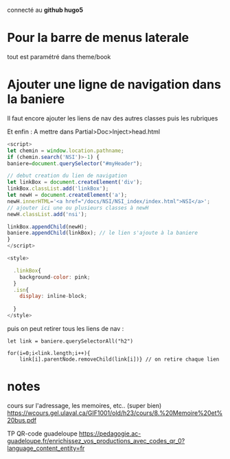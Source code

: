 connecté au **github hugo5**

# Pour la barre de menus laterale
tout est paramétré dans theme/book

# Ajouter une ligne de navigation dans la baniere

Il faut encore ajouter les liens de nav des autres classes puis les rubriques

Et enfin : 
A mettre dans Partial>Doc>Inject>head.html

```javascript
<script>
let chemin = window.location.pathname;
if (chemin.search('NSI')>-1) {
baniere=document.querySelector("#myHeader");

// debut creation du lien de navigation
let linkBox = document.createElement('div');
linkBox.classList.add('linkBox');
let newH = document.createElement('a');
newH.innerHTML='<a href="/docs/NSI/NSI_index/index.html">NSI</a>';
// ajouter ici une ou plusieurs classes à newH
newH.classList.add('nsi');

linkBox.appendChild(newH);
baniere.appendChild(linkBox); // le lien s'ajoute à la baniere
}
</script>

<style>

  .linkBox{
    background-color: pink;
  }
  .isn{
    display: inline-block;
    
  }
</style>
```


puis on peut retirer tous les liens de nav : 
```
let link = baniere.querySelectorAll("h2")

for(i=0;i<link.length;i++){
    link[i].parentNode.removeChild(link[i])} // on retire chaque lien
```

# notes
cours sur l'adressage, les memoires, etc.. (super bien)
https://wcours.gel.ulaval.ca/GIF1001/old/h23/cours/8.%20Memoire%20et%20bus.pdf

TP QR-code guadeloupe
https://pedagogie.ac-guadeloupe.fr/enrichissez_vos_productions_avec_codes_qr_0?language_content_entity=fr
